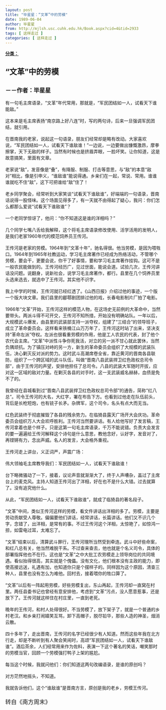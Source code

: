 ```yaml
---
layout: post
title: "毕星星：“文革”中的劳模"
date: 1989-06-04
author: 毕星星
from: http://mjlsh.usc.cuhk.edu.hk/Book.aspx?cid=4&tid=2933
tags: [ 这样走过 ]
categories: [ 这样走过 ]
---
```


<div style="margin: 15px 10px 10px 0px;">
 <div>
  <span id="ctl00_ContentPlaceHolder1_chapter1_SubjectLabel" style="font-weight:bold;text-decoration:underline;">
   分类：
  </span>
 </div>
 <div>
  <b>
   <font size="5">
    <br/>
   </font>
  </b>
 </div>
 <div>
  <b>
   <font size="5">
    “文革”中的劳模
   </font>
  </b>
 </div>
 <div>
  <b>
   <font size="5">
    <br/>
   </font>
  </b>
 </div>
 <div>
  <b>
   <font size="4">
    －－作者：毕星星
   </font>
  </b>
 </div>
 <div>
  <br/>
 </div>
 <div>
  有一句毛主席语录，“文革”年代常用，那就是，“军民团结如一人，试看天下谁能敌。”
 </div>
 <div>
  <br/>
 </div>
 <div>
  这本来是毛主席表扬“南京路上好八连”时，写的两句诗，后来一旦强调军民团结，就引用。
 </div>
 <div>
  <br/>
 </div>
 <div>
  在晋南我的老家，说起这一句语录，朋友们经常却是略有改动。大家喜欢说，“军民团结如一人，试看天下谁敌谁！”一边说，一边要做出慷慨激昂，摩拳擦掌，天下无敌的样子。当然有时候也是挤眉弄眼，一脸坏笑。让你知道，这是故意搞笑，里面有文章。
 </div>
 <div>
  <br/>
 </div>
 <div>
  老家说“敌”，发音像是“叠”，有降服、制服、打击等意思，与“敌”的本意“敌对”相比，像是引申义，“谁敌谁”能说得通。乡亲们在一起，常说、常用。谁谁谁就吃不住“敌”，这下可把谁给“敌”住了！
 </div>
 <div>
  <br/>
 </div>
 <div>
  老乡同学聚会，经常听到大家笑谈“试看天下谁敌谁”，好端端的一句语录，晋南话说得一股怪味。这个场面见得多了，有一天就不由得起了疑心，我问：你们怎么都那么爱说“试看天下谁敌谁”？
 </div>
 <div>
  <br/>
 </div>
 <div>
  一个老同学惊讶了，他问：“你不知道这是谁的洋相吗？”
 </div>
 <div>
  <br/>
 </div>
 <div>
  几个同学七嘴八舌给我解释，这个将毛主席语录修改使用、活学活用的发明人，是我们老家1960年代的模范饲养员王传河。
 </div>
 <div>
  <br/>
 </div>
 <div>
  王传河是老家的劳模。1964年到“文革十年”，驰名得很。他当劳模，是因为喂牲口。1964年到1965年社教运动，学习毛主席著作已经成为热络活动，不管哪个劳模，要会干，更要会说，你干了好事情，要和学习毛主席著作挂钩。这可不是一般农民能做到的。王传河经历广，见过世面，能说会道。试验几次，王传河讲话没问题。说翻身，说新社会，说学习毛主席著作，都行。县里在几个饲养员里头选来选去，就选中了王传河。其实他不识字。
 </div>
 <div>
  <br/>
 </div>
 <div>
  我上中学的时候，王传河就已经红透了。《山西日报》介绍过他的事迹，一个版一个版大块文章。我们县里的郿鄠剧团排过他的戏，长春电影制片厂拍了电影。
 </div>
 <div>
  <br/>
 </div>
 <div>
  1966年“文革”开始，王传河这样的模范人物，在这场史无前例的大革命中，当然要带头。两派斗得不可开交，王传河不知所措，开始没有明确站队。一年以后，大规模武斗爆发，由县里的武装部支持一派夺权，组建了“三结合”的领导班子，成立了革命委员会。这样看来铁桶江山万万年了，王传河这时站了出来，坚决支持“革命左派”夺权。左派也很看重劳模的作用，他是工人农民的代表，封了他个农代会主席。“文革”中派性斗争你死我活，对立的另一派不甘心就此罢休，当然负隅顽抗。为了镇压对峙的另一方，新生的革命委员会组织了大规模的武装队伍，决心剿灭反对派的势力。这时武斗高潮席卷全省，靠近黄河的晋南各县联防，组织了一个跨区域的武斗队伍，叫做“晋南八县武装捍卫红色政权总司令部”，由于王传河的声望，安排他担任了总司令。八县的武装大军随时开拔，应对这一区域的敌对力量。在剿灭各县的对手时，这一支武装威名赫赫，血债是免不了的。
 </div>
 <div>
  <br/>
 </div>
 <div>
  我曾经在县城看到过“晋南八县武装捍卫红色政权总司令部”的通告，简称“红八总”。司令王传河的大名，大红字，署在布告下方。也看到过他走在队伍前头，背后是长枪短炮，也有铳子长矛。杂牌军，这个司令，名头有点大而无当。
 </div>
 <div>
  <br/>
 </div>
 <div>
  红色武装终于彻底摧毁了各县的残余势力。在临猗县露天广场开大会庆功。革命委员会组织万人大会欢呼胜利。王传河当然要讲话。有人给他写好了发言稿，王传河拿着也是个样子。只是这第一句毛主席语录，千万不能说错。负责大会发言的要一遍遍给王传河解释这个诗句是什么意思，教他念好，认好字，发音对了，再铿锵有力，念出声威。名人的发言，大会格外重视。
 </div>
 <div>
  <br/>
 </div>
 <div>
  王传河走上讲台，义正词严，声震广场：
 </div>
 <div>
  <br/>
 </div>
 <div>
  伟大领袖毛主席教导我们：军民团结如一人，试看天下谁敌谁！
 </div>
 <div>
  <br/>
 </div>
 <div>
  台下略微骚动了一下，接着，议论声音就渐渐大了，终于人声嘈杂，盖过了主席台上的麦克风。主持人知道王传河出了洋相，好在也不是什么大错。过去就算了。没有追究他什么。
 </div>
 <div>
  <br/>
 </div>
 <div>
  从此，“军民团结如一人，试看天下谁敌谁”，就成了临猗县的著名段子。
 </div>
 <div>
  <br/>
 </div>
 <div>
  “文革”中间，类似王传河这样的劳模，看文件讲话出洋相的多了。劳模，主要是劳动贡献受人尊敬。偏偏要他们讲话，经常讲话，长篇讲话。他们又不识几个字，念错了，出洋相，是常有的事。不过王传河这个洋相，太惊艳了，如惊鸿一掠，如雷电过耳，太难忘了。
 </div>
 <div>
  <br/>
 </div>
 <div>
  “文革”结束以后，清算武斗罪行，王传河理所当然受到牵连。武斗中好些命案，和红八总有关，他当然难脱干系。不过查来查去，他也就是个名义司令，具体的部署指挥他也不在行。这也是“文革”之中大批工农劳模走上领导岗位的共同境遇。看似抬得很高，其实就是个傀儡。没有文化，他们根本没有主政的能力，即使高接远送，礼遇有加，也知道你只是个摆样子的。同样因为这个原因，清查三种人，县里也没有怎么为难他。回村去，接着喂你的牲口算了。
 </div>
 <div>
  <br/>
 </div>
 <div>
  “文革”以后有一阵起用劳模，好些劳模复出，东山再起，王传河却一直窝在村里。两任县委书记也曾经有意安排他，考虑到“文革”污点，没人愿意惹事，还是放下了。王传河就这样住在村庄里，一直到老死。
 </div>
 <div>
  <br/>
 </div>
 <div>
  晚年的王传河，和村人处得很好。不当劳模了，放下架子了，就是一个普通的乡村老汉。和乡亲打闹嬉笑互骂，卸下高帽子，脱尽铅华，那些人造的神圣，烟消云散。
 </div>
 <div>
  <br/>
 </div>
 <div>
  四十多年了，走出晋南，王传河的名字已经很少有人知道。然而这些年我在北方行走，却是不断听到有人聚会笑闹时，高颂“军民团结如一人，试看天下谁敌谁”。酒后茶余，人们经常用来作为佐料，表演一下这个著名的笑话，嘲笑那时的劳模当官，回顾一个劳模强打鸭子上架的尴尬。
 </div>
 <div>
  <br/>
 </div>
 <div>
  每当这个时候，我就问他们：你们知道这两句改编语录，是谁的原创吗？
 </div>
 <div>
  <br/>
 </div>
 <div>
  对方茫然地摇头，不知道。
 </div>
 <div>
  <br/>
 </div>
 <div>
  我就告诉他们，这个“谁敌谁”是晋南方言，原创是我的老乡，劳模王传河。
 </div>
 <div>
  <font size="4">
   <br/>
  </font>
 </div>
 <div>
  <font size="4">
   转自《南方周末》
  </font>
 </div>
 <div>
  <br/>
 </div>
</div>

